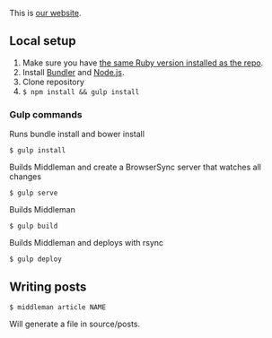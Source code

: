 This is [our website](https://www.kollegorna.se).

## Local setup

1. Make sure you have [the same Ruby version installed as the repo](https://github.com/kollegorna/kollegorna.se/blob/master/.ruby-version).
2. Install [Bundler](https://rubygems.org/gems/bundler) and [Node.js](http://nodejs.org).
3. Clone repository
4. ``$ npm install && gulp install``

### Gulp commands

Runs bundle install and bower install

	$ gulp install 

Builds Middleman and create a BrowserSync server that watches all changes

	$ gulp serve

Builds Middleman

	$ gulp build

Builds Middleman and deploys with rsync

	$ gulp deploy

## Writing posts

    $ middleman article NAME

Will generate a file in source/posts. 
